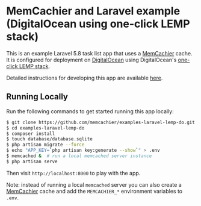 # MemCachier and Laravel example (DigitalOcean using one-click LEMP stack)

This is an example Laravel 5.8 task list app that uses a
[MemCachier](https://www.memcachier.com) cache. It is configured for
deployment on [DigitalOcean](https://www.digitalocean.com/) using
DigitalOcean's [one-click LEMP
stack](https://marketplace.digitalocean.com/apps/lemp).

Detailed instructions for developing this app are available
[here](https://blog.memcachier.com/2019/xx/xx/laravel-memcache-do-lemp).

## Running Locally

Run the following commands to get started running this app locally:

```sh
$ git clone https://github.com/memcachier/examples-laravel-lemp-do.git
$ cd examples-laravel-lemp-do
$ composer install
$ touch database/database.sqlite
$ php artisan migrate --force
$ echo "APP_KEY=`php artisan key:generate --show`" > .env
$ memcached &  # run a local memcached server instance
$ php artisan serve
```

Then visit `http://localhost:8000` to play with the app.

Note: instead of running a local `memcached` server you can also create a
[MemCachier](https://www.memcachier.com/) cache and add the `MEMCACHIER_*`
environment variables to `.env`.
